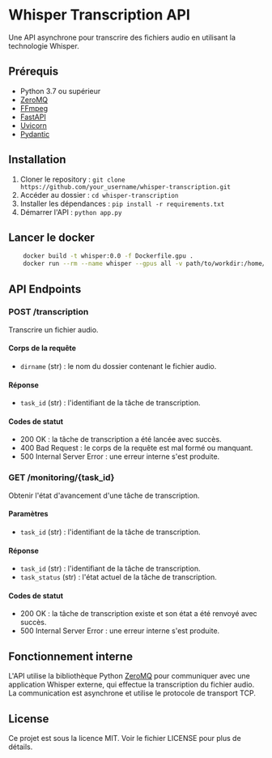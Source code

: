 # Whisper Transcription API

Une API asynchrone pour transcrire des fichiers audio en utilisant la technologie Whisper.

## Prérequis

- Python 3.7 ou supérieur
- [ZeroMQ](https://zeromq.org/)
- [FFmpeg](https://www.ffmpeg.org/)
- [FastAPI](https://fastapi.tiangolo.com/)
- [Uvicorn](https://www.uvicorn.org/)
- [Pydantic](https://pydantic-docs.helpmanual.io/)

## Installation

1. Cloner le repository : `git clone https://github.com/your_username/whisper-transcription.git`
2. Accéder au dossier : `cd whisper-transcription`
3. Installer les dépendances : `pip install -r requirements.txt`
4. Démarrer l'API : `python app.py`

## Lancer le docker
```bash
    docker build -t whisper:0.0 -f Dockerfile.gpu .
    docker run --rm --name whisper --gpus all -v path/to/workdir:/home/solver/workdir -v path/to/whisper_cache:/home/solver/whisper_cache  -p local_port:8000 whisper:0.0 --use_gpu start-service --port 8000 --model_size base --mounting_path '/' --language 'French'
```

## API Endpoints

### POST /transcription

Transcrire un fichier audio.

#### Corps de la requête

- `dirname` (str) : le nom du dossier contenant le fichier audio.

#### Réponse

- `task_id` (str) : l'identifiant de la tâche de transcription.

#### Codes de statut

- 200 OK : la tâche de transcription a été lancée avec succès.
- 400 Bad Request : le corps de la requête est mal formé ou manquant.
- 500 Internal Server Error : une erreur interne s'est produite.

### GET /monitoring/{task_id}

Obtenir l'état d'avancement d'une tâche de transcription.

#### Paramètres

- `task_id` (str) : l'identifiant de la tâche de transcription.

#### Réponse

- `task_id` (str) : l'identifiant de la tâche de transcription.
- `task_status` (str) : l'état actuel de la tâche de transcription.

#### Codes de statut

- 200 OK : la tâche de transcription existe et son état a été renvoyé avec succès.
- 500 Internal Server Error : une erreur interne s'est produite.

## Fonctionnement interne

L'API utilise la bibliothèque Python [ZeroMQ](https://zeromq.org/) pour communiquer avec une application Whisper externe, qui effectue la transcription du fichier audio. La communication est asynchrone et utilise le protocole de transport TCP.

## License

Ce projet est sous la licence MIT. Voir le fichier LICENSE pour plus de détails.
